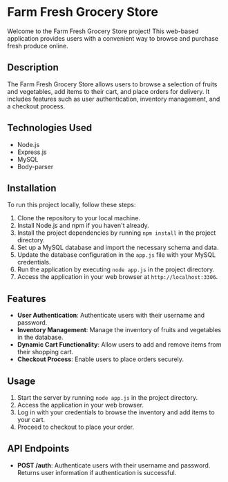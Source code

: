 # Farm Fresh Grocery Store

Welcome to the Farm Fresh Grocery Store project! This web-based application provides users with a convenient way to browse and purchase fresh produce online.

## Description

The Farm Fresh Grocery Store allows users to browse a selection of fruits and vegetables, add items to their cart, and place orders for delivery. It includes features such as user authentication, inventory management, and a checkout process.


## Technologies Used

- Node.js
- Express.js
- MySQL
- Body-parser

## Installation

To run this project locally, follow these steps:

1. Clone the repository to your local machine.
2. Install Node.js and npm if you haven't already.
3. Install the project dependencies by running `npm install` in the project directory.
4. Set up a MySQL database and import the necessary schema and data.
5. Update the database configuration in the `app.js` file with your MySQL credentials.
6. Run the application by executing `node app.js` in the project directory.
7. Access the application in your web browser at `http://localhost:3306`.

## Features

- **User Authentication**: Authenticate users with their username and password.
- **Inventory Management**: Manage the inventory of fruits and vegetables in the database.
- **Dynamic Cart Functionality**: Allow users to add and remove items from their shopping cart.
- **Checkout Process**: Enable users to place orders securely.

## Usage

1. Start the server by running `node app.js` in the project directory.
2. Access the application in your web browser.
3. Log in with your credentials to browse the inventory and add items to your cart.
4. Proceed to checkout to place your order.

## API Endpoints

- **POST /auth**: Authenticate users with their username and password. Returns user information if authentication is successful.

